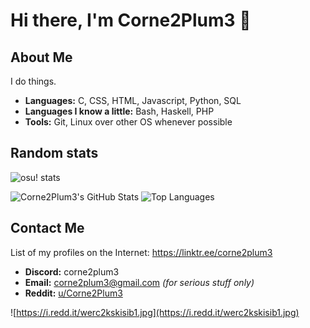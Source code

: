 # Hi there, I'm Corne2Plum3 🐺

## About Me

I do things.

- **Languages:** C, CSS, HTML, Javascript, Python, SQL
- **Languages I know a little:** Bash, Haskell, PHP
- **Tools:** Git, Linux over other OS whenever possible

## Random stats

![osu! stats](https://osu-sig.vercel.app/card?user=Corne2Plum3&mode=std&lang=en&blur=6&round_avatar=true&animation=true&hue=242)

![Corne2Plum3's GitHub Stats](https://github-readme-stats.vercel.app/api?username=Corne2Plum3&show_icons=true&theme=github_dark) 
![Top Languages](https://github-readme-stats.vercel.app/api/top-langs/?username=Corne2Plum3&layout=compact&theme=github_dark)

## Contact Me

List of my profiles on the Internet: https://linktr.ee/corne2plum3

- **Discord:** corne2plum3
- **Email:** [corne2plum3@gmail.com](mailto:corne2plum3@gmail.com) *(for serious stuff only)*
- **Reddit:** [u/Corne2Plum3](https://www.reddit.com/user/Corne2Plum3/)

![https://i.redd.it/werc2kskisib1.jpg](https://i.redd.it/werc2kskisib1.jpg)
